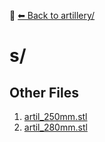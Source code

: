📁 [⬅ Back to artillery/](../README.md)

# s/


## Other Files
1. [artil_250mm.stl](./artil_250mm.stl)
2. [artil_280mm.stl](./artil_280mm.stl)